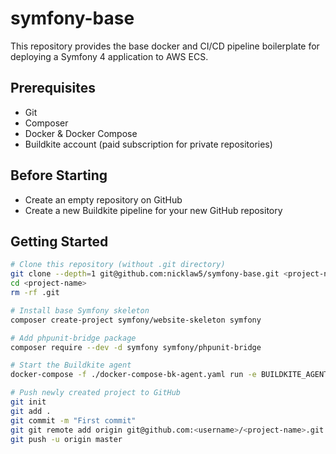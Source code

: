 # symfony-base

This repository provides the base docker and CI/CD pipeline boilerplate for deploying a Symfony 4 application to AWS ECS.

## Prerequisites

- Git
- Composer
- Docker & Docker Compose
- Buildkite account (paid subscription for private repositories)

## Before Starting

- Create an empty repository on GitHub
- Create a new Buildkite pipeline for your new GitHub repository

## Getting Started

```bash
# Clone this repository (without .git directory)
git clone --depth=1 git@github.com:nicklaw5/symfony-base.git <project-name>
cd <project-name>
rm -rf .git

# Install base Symfony skeleton
composer create-project symfony/website-skeleton symfony

# Add phpunit-bridge package
composer require --dev -d symfony symfony/phpunit-bridge

# Start the Buildkite agent
docker-compose -f ./docker-compose-bk-agent.yaml run -e BUILDKITE_AGENT_TOKEN=<your-bk-agent-token> bk-agent

# Push newly created project to GitHub
git init
git add .
git commit -m "First commit"
git git remote add origin git@github.com:<username>/<project-name>.git
git push -u origin master
```
